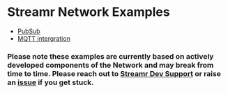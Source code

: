 # Streamr Network Examples

- [PubSub](./pubsub)
- [MQTT intergration](./mqtt)

### Please note these examples are currently based on actively developed components of the Network and may break from time to time. Please reach out to [Streamr Dev Support](mailto:support@streamr.network) or raise an [issue](https://github.com/streamr-dev/network/issues) if you get stuck. 
